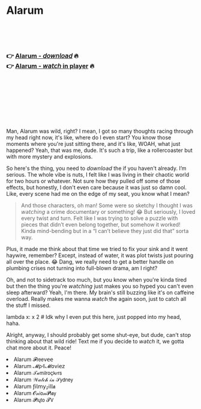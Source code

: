 <h1>Alarum</h1>

<br><br><br>

<h3>👉 <a href="https://Jeffs-steagunoprap1970.github.io/semolulqte/">Alarum - 𝘥𝘰𝘸𝘯𝘭𝘰𝘢𝘥</a> 🔥<br>
👉 <a href="https://Jeffs-steagunoprap1970.github.io/semolulqte/">Alarum - 𝘸𝘢𝘵𝘤𝘩 in player</a> 🔥
</h3>



<br><br><br><br><br><br><br>


Man, Alarum was wild, right? I mean, I got so many thoughts racing through my head right now, it's like, where do I even start? You know those moments where you're just sitting there, and it's like, WOAH, what just happened? Yeah, that was me, dude. It's such a trip, like a rollercoaster but with more mystery and explosions.

So here's the thing, you need to 𝘥𝘰𝘸𝘯𝘭𝘰𝘢𝘥 the   if you haven't already. I’m serious. The whole vibe is nuts, I felt like I was living in their chaotic world for two hours or whatever. Not sure how they pulled off some of those effects, but honestly, I don't even care because it was just so damn cool. Like, every scene had me on the edge of my seat, you know what I mean?

> And those characters, oh man! Some were so sketchy I thought I was 𝘸𝘢𝘵𝘤𝘩𝘪𝘯𝘨 a crime documentary or something! 😂 But seriously, I loved every twist and turn. Felt like I was trying to solve a puzzle with pieces that didn’t even belong together, but somehow it worked! Kinda mind-bending but in a “I can’t believe they just did that” sorta way. 

Plus, it made me think about that time we tried to fix your sink and it went haywire, remember? Except, instead of water, it was plot twists just pouring all over the place. 😂 Dang, we really need to get a better handle on plumbing crises not turning into full-blown   drama, am I right?

Oh, and not to sidetrack too much, but you know when you're kinda tired but then the thing you're 𝘸𝘢𝘵𝘤𝘩𝘪𝘯𝘨 just makes you so hyped you can't even sleep afterward? Yeah, I'm there. My brain's still buzzing like it's on caffeine overload. Really makes me wanna 𝘸𝘢𝘵𝘤𝘩 the   again soon, just to catch all the stuff I missed.

lambda x: x  2  # Idk why I even put this here, just popped into my head, haha.

Alright, anyway, I should probably get some shut-eye, but dude, can't stop thinking about that wild ride! Text me if you decide to 𝘸𝘢𝘵𝘤𝘩 it, we gotta chat more about it. Peace!

<li>Alarum 𝓕𝗋𝖾𝖾ν𝖾𝖾</li>
<li>Alarum 𝓜ρ𝟜𝓜𝗈ν𝗂𝖾𝗓</li>
<li>Alarum 𝒯𝒶𝗆𝗂𝗅𝗋𝗈ç𝗄𝑒𝗋𝗌</li>
<li>Alarum 𝒲𝒶𝓉𝒸𝒽 𝒾𝓃 𝒮𝗒𝖽𝗇𝖾𝗒</li>
<li>Alarum ƒ𝗂𝗅𝗆𝗒𝓏𝗂𝗅𝗅𝖆</li>
<li>Alarum 𝓞𝓃𝗂𝗈𝓃𝓟𝗅𝖆𝗒</li>
<li>Alarum 𝓟𝗅ų𝗍𝗈 𝓣𝖵</li>

